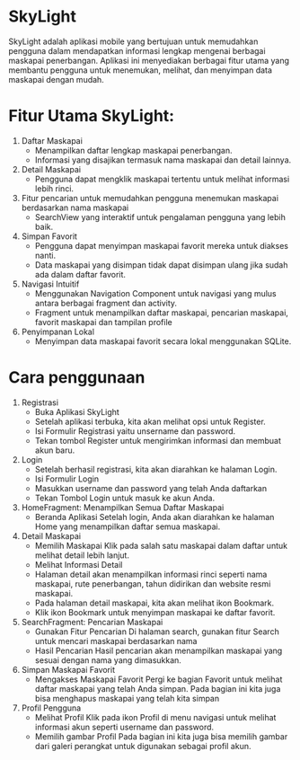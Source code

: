 # SkyLight
SkyLight adalah aplikasi mobile yang bertujuan untuk memudahkan pengguna dalam mendapatkan informasi lengkap mengenai berbagai maskapai penerbangan. Aplikasi ini menyediakan berbagai fitur utama yang membantu pengguna untuk menemukan, melihat, dan menyimpan data maskapai dengan mudah.

# Fitur Utama SkyLight:
1. Daftar Maskapai
   - Menampilkan daftar lengkap maskapai penerbangan.
   - Informasi yang disajikan termasuk nama maskapai dan detail lainnya.
2. Detail Maskapai
   - Pengguna dapat mengklik maskapai tertentu untuk melihat informasi lebih rinci.
3. Fitur pencarian untuk memudahkan pengguna menemukan maskapai berdasarkan nama maskapai
   - SearchView yang interaktif untuk pengalaman pengguna yang lebih baik.
4. Simpan Favorit
   - Pengguna dapat menyimpan maskapai favorit mereka untuk diakses nanti.
   - Data maskapai yang disimpan tidak dapat disimpan ulang jika sudah ada dalam daftar favorit.
5. Navigasi Intuitif
   - Menggunakan Navigation Component untuk navigasi yang mulus antara berbagai fragment dan activity.
   - Fragment untuk menampilkan daftar maskapai, pencarian maskapai, favorit maskapai dan tampilan profile
6. Penyimpanan Lokal
   - Menyimpan data maskapai favorit secara lokal menggunakan SQLite.

# Cara penggunaan
1. Registrasi
   - Buka Aplikasi SkyLight
   - Setelah aplikasi terbuka, kita akan melihat opsi untuk Register.
   - Isi Formulir Registrasi yaitu unsername dan password.
   - Tekan tombol Register untuk mengirimkan informasi dan membuat akun baru.
2. Login
   - Setelah berhasil registrasi, kita akan diarahkan ke halaman Login.
   - Isi Formulir Login
   - Masukkan username dan password yang telah Anda daftarkan
   - Tekan Tombol Login untuk masuk ke akun Anda.
3. HomeFragment: Menampilkan Semua Daftar Maskapai
   - Beranda Aplikasi
     Setelah login, Anda akan diarahkan ke halaman Home yang menampilkan daftar semua maskapai.
4. Detail Maskapai
   - Memilih Maskapai
     Klik pada salah satu maskapai dalam daftar untuk melihat detail lebih lanjut.
   - Melihat Informasi Detail
   - Halaman detail akan menampilkan informasi rinci seperti nama maskapai, rute penerbangan, tahun didirikan dan website resmi maskapai.
   - Pada halaman detail maskapai, kita akan melihat ikon Bookmark.
   - Klik ikon Bookmark untuk menyimpan maskapai ke daftar favorit.
6. SearchFragment: Pencarian Maskapai
   - Gunakan Fitur Pencarian
     Di halaman search, gunakan fitur Search untuk mencari maskapai berdasarkan nama
   - Hasil Pencarian
     Hasil pencarian akan menampilkan maskapai yang sesuai dengan nama yang dimasukkan.
7. Simpan Maskapai Favorit
   - Mengakses Maskapai Favorit
     Pergi ke bagian Favorit untuk melihat daftar maskapai yang telah Anda simpan.
     Pada bagian ini kita juga bisa menghapus maskapai yang telah kita simpan 
8. Profil Pengguna
   - Melihat Profil
     Klik pada ikon Profil di menu navigasi untuk melihat informasi akun seperti username dan password.
   - Memilih gambar Profil
     Pada bagian ini kita juga bisa memilih gambar dari galeri perangkat untuk digunakan sebagai profil  akun.

